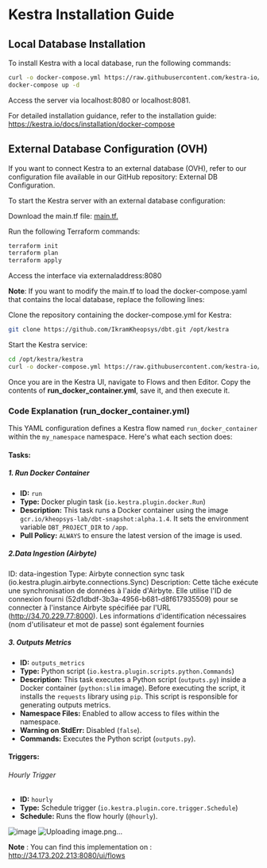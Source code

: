 # Kestra Installation Guide

## Local Database Installation

To install Kestra with a local database, run the following commands:

```sh
curl -o docker-compose.yml https://raw.githubusercontent.com/kestra-io/kestra/develop/docker-compose.yml
docker-compose up -d
```

Access the server via localhost:8080 or localhost:8081.

For detailed installation guidance, refer to the installation guide: https://kestra.io/docs/installation/docker-compose

## External Database Configuration (OVH)
If you want to connect Kestra to an external database (OVH), refer to our configuration file available in our GitHub repository: External DB Configuration.

To start the Kestra server with an external database configuration:

Download the main.tf file: [main.tf.](https://github.com/kheopsys/dbt-airflow/blob/main/airflow/kestra/main.tf)

Run the following Terraform commands:
```sh
terraform init
terraform plan
terraform apply
```
Access the interface via externaladdress:8080 

**Note**: If you want to modify the main.tf to load the docker-compose.yaml that contains the local database, replace the following lines:

Clone the repository containing the docker-compose.yml for Kestra:

```sh
git clone https://github.com/IkramKheopsys/dbt.git /opt/kestra
```
Start the Kestra service:
```sh
cd /opt/kestra/kestra
curl -o docker-compose.yml https://raw.githubusercontent.com/kestra-io/kestra/develop/docker-compose.yml
```

Once you are in the Kestra UI, navigate to Flows and then Editor. Copy the contents of **run_docker_container.yml**, save it, and then execute it.

### Code Explanation (run_docker_container.yml)

This YAML configuration defines a Kestra flow named `run_docker_container` within the `my_namespace` namespace. Here's what each section does:

#### Tasks:

##### 1. Run Docker Container
- **ID:** `run`
- **Type:** Docker plugin task (`io.kestra.plugin.docker.Run`)
- **Description:** This task runs a Docker container using the image `gcr.io/kheopsys-lab/dbt-snapshot:alpha.1.4`. It sets the environment variable `DBT_PROJECT_DIR` to `/app`.
- **Pull Policy:** `ALWAYS` to ensure the latest version of the image is used.

##### 2.Data Ingestion (Airbyte)

ID: data-ingestion
Type: Airbyte connection sync task (io.kestra.plugin.airbyte.connections.Sync)
Description: Cette tâche exécute une synchronisation de données à l'aide d'Airbyte. Elle utilise l'ID de connexion fourni (52d1dbdf-3b3a-4956-b681-d8f617935509) pour se connecter à l'instance Airbyte spécifiée par l'URL (http://34.70.229.77:8000). Les informations d'identification nécessaires (nom d'utilisateur et mot de passe) sont également fournies 

##### 3. Outputs Metrics
- **ID:** `outputs_metrics`
- **Type:** Python script (`io.kestra.plugin.scripts.python.Commands`)
- **Description:** This task executes a Python script (`outputs.py`) inside a Docker container (`python:slim` image). Before executing the script, it installs the `requests` library using `pip`. This script is responsible for generating outputs metrics.
- **Namespace Files:** Enabled to allow access to files within the namespace.
- **Warning on StdErr:** Disabled (`false`).
- **Commands:** Executes the Python script (`outputs.py`).

#### Triggers:
###### Hourly Trigger
- **ID:** `hourly`
- **Type:** Schedule trigger (`io.kestra.plugin.core.trigger.Schedule`)
- **Schedule:** Runs the flow hourly (`@hourly`).
  
![image](https://github.com/agambo-kheopsys/dbt-kestra/assets/113558455/6e3edb14-b64f-40c3-854e-929cfa225c30)
![Uploading image.png…]()

**Note** : You can find this implementation on : http://34.173.202.213:8080/ui/flows




